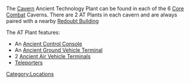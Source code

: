 The [Cavern](Caverns.md) Ancient Technology Plant can be found in
each of the 6 [Core Combat](../items/Core_Combat.md) Caverns. There are 2
AT Plants in each cavern and are always paired with a nearby [Redoubt
Building](Redoubt_Building.md)

The AT Plant features:

- An [Ancient Control Console](../items/Ancient_Control_Console.md)
- An [Ancient Ground Vehicle
  Terminal](../items/Ancient_Ground_Vehicle_Terminal.md)
- 2 [Ancient Air Vehicle
  Terminals](../items/Ancient_Air_Vehicle_Terminal.md)
- [Teleporters](../terminology/Teleporter.md)

[Category:Locations](../Category:Locations.md)
